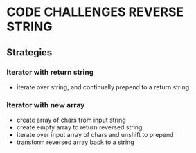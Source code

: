 # CODE CHALLENGES REVERSE STRING

## Strategies

### Iterator with return string

- iterate over string, and continually prepend to a return string

### Iterator with new array

- create array of chars from input string
- create empty array to return reversed string
- iterate over input array of chars and unshift to prepend
- transform reversed array back to a string
